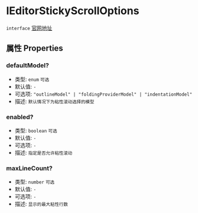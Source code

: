 # IEditorStickyScrollOptions
`interface` [官网地址](https://microsoft.github.io/monaco-editor/docs.html#interfaces/editor.IEditorStickyScrollOptions.html)
## 属性 Properties

### defaultModel?
+ 类型: `enum`  `可选`
+ 默认值: `-`
+ 可选项: `"outlineModel" | "foldingProviderModel" | "indentationModel"`
+ 描述: `默认情况下为粘性滚动选择的模型`

### enabled?
+ 类型: `boolean` `可选`
+ 默认值: `-`
+ 可选项: `-`
+ 描述: `指定是否允许粘性滚动`


### maxLineCount?
+ 类型: `number`  `可选`
+ 默认值: `-`
+ 可选项: `-`
+ 描述: `显示的最大粘性行数`
